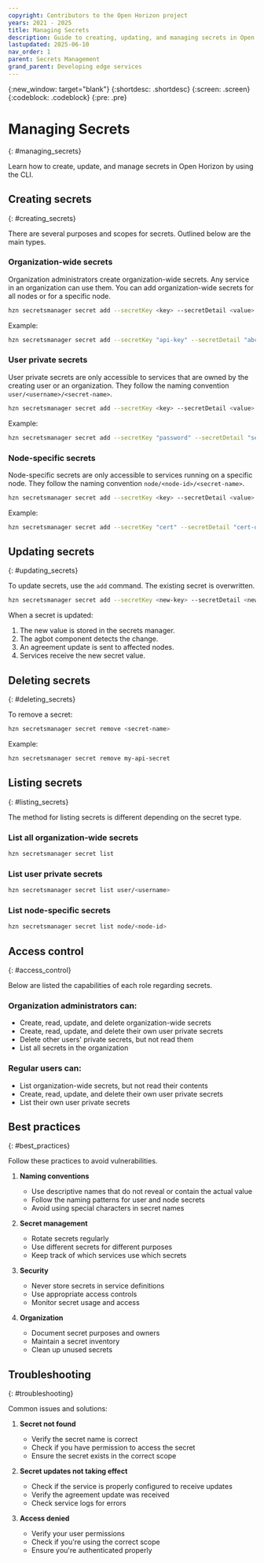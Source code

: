 ```yaml
---
copyright: Contributors to the Open Horizon project
years: 2021 - 2025
title: Managing Secrets
description: Guide to creating, updating, and managing secrets in Open Horizon
lastupdated: 2025-06-10
nav_order: 1
parent: Secrets Management
grand_parent: Developing edge services
---
```


{:new_window: target="blank"}
{:shortdesc: .shortdesc}
{:screen: .screen}
{:codeblock: .codeblock}
{:pre: .pre}

# Managing Secrets
{: #managing_secrets}

Learn how to create, update, and manage secrets in Open Horizon by using the CLI.

## Creating secrets
{: #creating_secrets}

There are several purposes and scopes for secrets.  Outlined below are the main types.

### Organization-wide secrets
Organization administrators create organization-wide secrets. Any service in an organization can use them. You can add organization-wide secrets for all nodes or for a specific node.

```bash
hzn secretsmanager secret add --secretKey <key> --secretDetail <value> <secret-name>
```

Example:
```bash
hzn secretsmanager secret add --secretKey "api-key" --secretDetail "abc123" my-api-secret
```

### User private secrets
User private secrets are only accessible to services that are owned by the creating user or an organization. They follow the naming convention `user/<username>/<secret-name>`.

```bash
hzn secretsmanager secret add --secretKey <key> --secretDetail <value> user/<username>/<secret-name>
```

Example:
```bash
hzn secretsmanager secret add --secretKey "password" --secretDetail "secure123" user/johndoe/db-password
```

### Node-specific secrets
Node-specific secrets are only accessible to services running on a specific node. They follow the naming convention `node/<node-id>/<secret-name>`.

```bash
hzn secretsmanager secret add --secretKey <key> --secretDetail <value> node/<node-id>/<secret-name>
```

Example:
```bash
hzn secretsmanager secret add --secretKey "cert" --secretDetail "cert-data" node/node1/device-cert
```

## Updating secrets
{: #updating_secrets}

To update secrets, use the `add` command. The existing secret is overwritten.

```bash
hzn secretsmanager secret add --secretKey <new-key> --secretDetail <new-value> <secret-name>
```

When a secret is updated:
1. The new value is stored in the secrets manager.
2. The agbot component detects the change.
3. An agreement update is sent to affected nodes.
4. Services receive the new secret value.

## Deleting secrets
{: #deleting_secrets}

To remove a secret:

```bash
hzn secretsmanager secret remove <secret-name>
```

Example:
```bash
hzn secretsmanager secret remove my-api-secret
```

## Listing secrets
{: #listing_secrets}

The method for listing secrets is different depending on the secret type.

### List all organization-wide secrets
```bash
hzn secretsmanager secret list
```

### List user private secrets
```bash
hzn secretsmanager secret list user/<username>
```

### List node-specific secrets
```bash
hzn secretsmanager secret list node/<node-id>
```

## Access control
{: #access_control}

Below are listed the capabilities of each role regarding secrets.

### Organization administrators can:
- Create, read, update, and delete organization-wide secrets
- Create, read, update, and delete their own user private secrets
- Delete other users' private secrets, but not read them
- List all secrets in the organization

### Regular users can:
- List organization-wide secrets, but not read their contents
- Create, read, update, and delete their own user private secrets
- List their own user private secrets

## Best practices
{: #best_practices}

Follow these practices to avoid vulnerabilities.

1. **Naming conventions**
   - Use descriptive names that do not reveal or contain the actual value
   - Follow the naming patterns for user and node secrets
   - Avoid using special characters in secret names

2. **Secret management**
   - Rotate secrets regularly
   - Use different secrets for different purposes
   - Keep track of which services use which secrets

3. **Security**
   - Never store secrets in service definitions
   - Use appropriate access controls
   - Monitor secret usage and access

4. **Organization**
   - Document secret purposes and owners
   - Maintain a secret inventory
   - Clean up unused secrets

## Troubleshooting
{: #troubleshooting}

Common issues and solutions:

1. **Secret not found**
   - Verify the secret name is correct
   - Check if you have permission to access the secret
   - Ensure the secret exists in the correct scope

2. **Secret updates not taking effect**
   - Check if the service is properly configured to receive updates
   - Verify the agreement update was received
   - Check service logs for errors

3. **Access denied**
   - Verify your user permissions
   - Check if you're using the correct scope
   - Ensure you're authenticated properly 